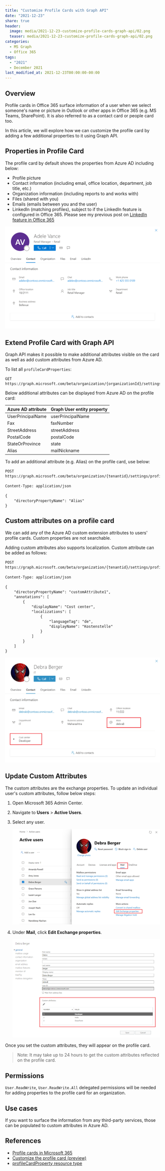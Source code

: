 ```yaml
---
title: "Customize Profile Cards with Graph API"
date: "2021-12-23"
share: true
header:
  image: media/2021-12-23-customize-profile-cards-graph-api/02.png
  teaser: media/2021-12-23-customize-profile-cards-graph-api/02.png
categories:
  - MS Graph
  - Office 365
tags:
  - "2021"
  - December 2021
last_modified_at: 2021-12-23T00:00:00-00:00
---
```

## Overview

Profile cards in Office 365 surface information of a user when we select someone's name or picture in Outlook or other apps in Office 365 (e.g. MS Teams, SharePoint). It is also referred to as a contact card or people card too.

In this article, we will explore how we can customize the profile card by adding a few additional properties to it using Graph API.

## Properties in Profile Card

The profile card by default shows the properties from Azure AD including below:

- Profile picture
- Contact information (including email, office location, department, job title, etc.)
- Organization information (including reports to and works with)
- Files (shared with you)
- Emails (emails between you and the user)
- LinkedIn (matching profiles), subject to if the LinkedIn feature is configured in Office 365. Please see my previous post on [LinkedIn feature in Office 365](../2021-06-12-linkedin-feature-o365/)

![](/media/2021-12-23-customize-profile-cards-graph-api/01.png)

## Extend Profile Card with Graph API

Graph API makes it possible to make additional attributes visible on the card as well as add custom attributes from Azure AD.

To list all `profileCardProperties`:

```
GET https://graph.microsoft.com/beta/organization/{organizationId}/settings/profileCardProperties
```

Below additional attributes can be displayed from Azure AD on the profile card:

| **Azure AD attribute** | **Graph User entity property** |
| --- | --- |
| UserPrincipalName | userPrincipalName |
| Fax | faxNumber |
| StreetAddress | streetAddress |
| PostalCode | postalCode |
| StateOrProvince | state |
| Alias | mailNickname |

To add an additional attribute (e.g. Alias) on the profile card, use below:

```
POST https://graph.microsoft.com/beta/organization/{tenantid}/settings/profileCardProperties

Content-Type: application/json

{
    "directoryPropertyName": "Alias"
}
```

## Custom attributes on a profile card

We can add any of the Azure AD custom extension attributes to users' profile cards. Custom properties are not searchable.

Adding custom attributes also supports localization. Custom attribute can be added as follows:

```
POST https://graph.microsoft.com/beta/organization/{tenantid}/settings/profileCardProperties

Content-Type: application/json

{
    "directoryPropertyName": "customAttribute1",
    "annotations": [
        {
            "displayName": "Cost center",
            "localizations": [
                {
                    "languageTag": "de",
                    "displayName": "Kostenstelle"
                }
            ]
        }
    ]
}
```

![](/media/2021-12-23-customize-profile-cards-graph-api/02.png)

## Update Custom Attributes

The custom attributes are the exchange properties. To update an individual user's custom attributes, follow below steps:

1. Open Microsoft 365 Admin Center.
2. Navigate to **Users** > **Active Users**.
3. Select any user.

    ![](/media/2021-12-23-customize-profile-cards-graph-api/03.png)

4. Under **Mail**, click **Edit Exchange properties**.

    ![](/media/2021-12-23-customize-profile-cards-graph-api/04.png)

Once you set the custom attributes, they will appear on the profile card.

> Note: 
> It may take up to 24 hours to get the custom attributes reflected on the profile card.

## Permissions

`User.ReadWrite`, `User.ReadWrite.All` delegated permissions will be needed for adding properties to the profile card for an organization.

## Use cases

If you want to surface the information from any third-party services, those can be populated to custom attributes in Azure AD.

## References

- [Profile cards in Microsoft 365](https://support.microsoft.com/en-us/office/profile-cards-in-microsoft-365-e80f931f-5fc4-4a59-ba6e-c1e35a85b501?WT.mc_id=M365-MVP-5003693)
- [Customize the profile card (preview)](https://docs.microsoft.com/en-us/graph/add-properties-profilecard?WT.mc_id=M365-MVP-5003693)
- [profileCardProperty resource type](https://docs.microsoft.com/en-us/graph/api/resources/profilecardproperty?WT.mc_id=M365-MVP-5003693)